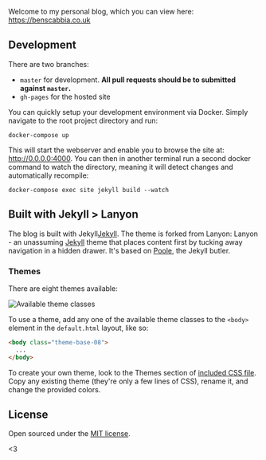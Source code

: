 Welcome to my personal blog, which you can view here: https://benscabbia.co.uk

## Development

There are two branches:

- `master` for development.  **All pull requests should be to submitted against `master`.**
- `gh-pages` for the hosted site

You can quickly setup your development environment via Docker. Simply navigate to the root project directory and run: 

```
docker-compose up
```

This will start the webserver and enable you to browse the site at: http://0.0.0.0:4000. You can then in another terminal run a second docker command to watch the directory, meaning it will detect changes and automatically recompile: 

```
docker-compose exec site jekyll build --watch
```

## Built with Jekyll > Lanyon
The blog is built with Jekyll[Jekyll](http://jekyllrb.com). The theme is forked from Lanyon:
Lanyon - an unassuming [Jekyll](http://jekyllrb.com) theme that places content first by tucking away navigation in a hidden drawer. It's based on [Poole](http://getpoole.com), the Jekyll butler.


### Themes

There are eight themes available: 

![Available theme classes](https://f.cloud.github.com/assets/98681/1817044/e5b0ec06-6f68-11e3-83d7-acd1942797a1.png)

To use a theme, add any one of the available theme classes to the `<body>` element in the `default.html` layout, like so:

```html
<body class="theme-base-08">
  ...
</body>
```

To create your own theme, look to the Themes section of [included CSS file](https://github.com/poole/lanyon/blob/master/public/css/lanyon.css). Copy any existing theme (they're only a few lines of CSS), rename it, and change the provided colors.


## License

Open sourced under the [MIT license](LICENSE.md).

<3
